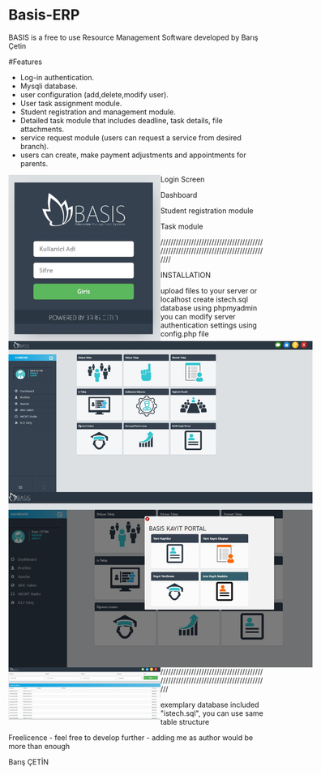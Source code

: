 # Basis-ERP

BASIS is a free to use Resource Management Software developed by Barış Çetin

#Features

 - Log-in authentication.
 - Mysqli database.
 - user configuration (add,delete,modify user).
 - User task assignment module.
 - Student registration and management module.
 - Detailed task module that includes deadline, task details, file attachments.
 - service request module (users can request a service from desired branch).
 - users can create, make payment adjustments and appointments for parents.


Login Screen 
<img src="screenshots/login.jpg" alt="Alt text" title="Optional title" style="display: inline-block;float:left; max-width: 300px">

Dashboard
<img src="screenshots/main.jpg" alt="Alt text" title="Optional title" style="display: inline-block;float:left; max-width: 600px">

Student registration module 
<img src="screenshots/register.jpg" alt="Alt text" title="Optional title" style="display: inline-block;float:left; max-width: 600px">

Task module 
<img src="screenshots/task.jpg" alt="Alt text" title="Optional title" style="display: inline-block;float:left; max-width: 300px">


////////////////////////////////////////////////////////////////////////////////////

INSTALLATION

upload files to your server or localhost
create istech.sql database using phpmyadmin
you can modify server authentication settings using config.php file

///////////////////////////////////////////////////////////////////////////////////

exemplary database included "istech.sql", you can use same table structure

Freelicence - feel free to develop further - adding me as author would be more than enough


Barış ÇETİN

